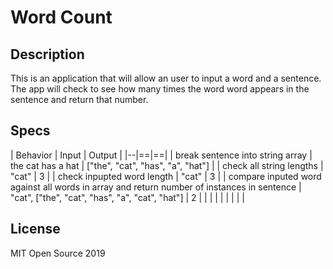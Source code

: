 # Word Count

## Description
This is an application that will allow an user to input a word and a sentence.  The app will check to see how many times the word word appears in the sentence and return that number.

## Specs
| Behavior | Input | Output |
|--|==|==|
| break sentence into string array | the cat has a hat | ["the", "cat", "has", "a", "hat"] |
| check all string lengths | "cat" | 3 |
| check inpupted word length | "cat" | 3 |
| compare inputed word against all words in array and return number of instances in sentence | "cat", ["the", "cat", "has", "a", "cat", "hat"] | 2 |
|  |  |  |
|  |  |  |


## License
MIT Open Source 2019